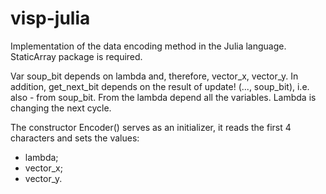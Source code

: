 # visp-julia
Implementation of the data encoding method in the Julia language. StaticArray package is required.

Var soup_bit depends on lambda and, therefore, vector_x, vector_y.
In addition, get_next_bit depends on the result of update! (..., soup_bit), i.e. also - from soup_bit. 
From the lambda depend all the variables. Lambda is changing the next cycle.

The constructor Encoder() serves as an initializer, it reads the first 4 characters and sets the values:
- lambda; 
- vector_x; 
- vector_y.
